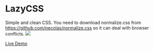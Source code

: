 # LazyCSS
Simple and clean CSS.
You need to download normalize.css from https://github.com/necolas/normalize.css
so it can deal with browser conflicts.
<img src="http://1.bp.blogspot.com/-mnwjuHB9dHs/Vcms0p96WRI/AAAAAAAAAAg/QGCovUeROMo/s1600/lazycss.png"/>

<a href="http://mylaksa.orgfree.com/index.html" target="_blank">Live Demo</a>
